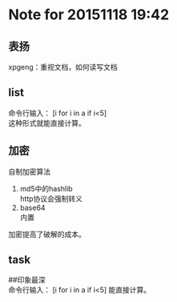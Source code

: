 # Note for 20151118 19:42  
## 表扬 
xpgeng：重视文档，如何读写文档  

## list  
命令行输入：
   [i for i in a if i<5]  
这种形式就能直接计算。  

## 加密  
自制加密算法  
1. md5中的hashlib  
http协议会强制转义  
2. base64   
内置   

加密提高了破解的成本。  

## task  


##印象最深  
命令行输入：   [i for i in a if i<5]  能直接计算。  
